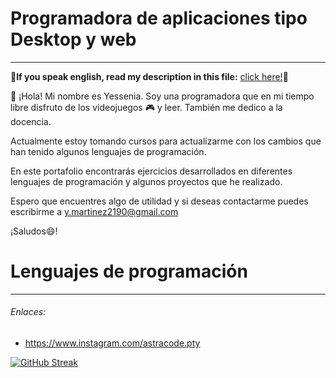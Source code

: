  
# Programadora de aplicaciones tipo Desktop y web
_________________________________________
**:red_circle:If you speak english, read my description in this file:** [click here!](README(ENG).md):red_circle:


👋 ¡Hola! Mi nombre es Yessenia. Soy una programadora que en mi tiempo libre disfruto de los videojuegos :video_game: y leer. También me dedico a la docencia.

Actualmente estoy tomando cursos para actualizarme con los cambios que han tenido algunos lenguajes de programación.

En este portafolio encontrarás ejercicios desarrollados en diferentes lenguajes de programación y algunos proyectos que he realizado.

Espero que encuentres algo de utilidad y si deseas contactarme puedes escribirme a y.martinez2190@gmail.com
 
 ¡Saludos:smile:!
 
 # Lenguajes de programación
_________________________________________

 ###### Enlaces:
 - https://www.instagram.com/astracode.pty
<!---
ymartinez2190/ymartinez2190 is a ✨ special ✨ repository because its `README.md` (this file) appears on your GitHub profile.
You can click the Preview link to take a look at your changes.
--->
[![GitHub Streak](https://streak-stats.demolab.com/?user=ymartinez2190)](https://git.io/streak-stats)
